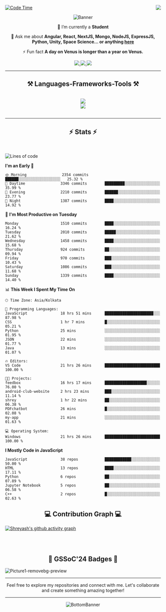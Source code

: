 <div>
 
<img align="right" src="https://visitor-badge.laobi.icu/badge?page_id=shreyash3087.shreyash3087" />

 [![Code Time](https://wakatime.com/badge/user/cd5f70df-e644-46f4-a03b-e1ce78615131.svg)](https://wakatime.com/@cd5f70df-e644-46f4-a03b-e1ce78615131)
 
</div>


<div align="center">
 
![Banner](https://github.com/user-attachments/assets/fe33d289-b057-4d85-ad76-3103802aa9e1)

</div>


<div align="center">
 
 🔭 I’m currently a **Student** 

💬 Ask me about **Angular, React, NextJS, Mongo, NodeJS, ExpressJS, Python, Unity, Space Science... or anything [here](https://github.com/shreyash3087/shreyash3087/issues)**

⚡ Fun fact **A day on Venus is longer than a year on Venus.**

</div>
 
<div align="center"> 
  <a href="mailto:shreyash3087@gmail.com">
    <img src="https://img.shields.io/badge/Gmail-333333?style=for-the-badge&logo=gmail&logoColor=red" />
  </a>
  <a href="https://www.linkedin.com/in/shreyash-srivastava-1a1161280" target="_blank">
    <img src="https://img.shields.io/badge/LinkedIn-0077B5?style=for-the-badge&logo=linkedin&logoColor=white" target="_blank" />
  </a>
  <a href="https://github.com/shreyash3087" target="_blank">
     <img src="https://img.shields.io/badge/Github-FF5722?style=for-the-badge&logo=github&logoColor=white" target="_blank" />
  </a>
</div>
<hr/>
 
<h2 align="center">⚒️ Languages-Frameworks-Tools ⚒️</h2>
<br/>
<div align="center">
    <img src="https://skillicons.dev/icons?i=react,bootstrap,html,css,vscode,github,figma,cpp,vercel,netlify" /><br>
    <img src="https://skillicons.dev/icons?i=tailwind,git,nodejs,python,javascript,typescript,express,firebase,mongodb,nextjs,unity,azure,blender" /><br>
</div>

<br/>
<hr/>

<h2 align="center">⚡ Stats ⚡</h2>

<br>
<div>
 
 
<!--START_SECTION:waka-->
![Lines of code](https://img.shields.io/badge/From%20Hello%20World%20I%27ve%20Written-5.0%20million%20lines%20of%20code-blue)

**I'm an Early 🐤** 

```text
🌞 Morning                2354 commits        ██████░░░░░░░░░░░░░░░░░░░   25.32 % 
🌆 Daytime                3346 commits        █████████░░░░░░░░░░░░░░░░   35.99 % 
🌃 Evening                2210 commits        ██████░░░░░░░░░░░░░░░░░░░   23.77 % 
🌙 Night                  1387 commits        ████░░░░░░░░░░░░░░░░░░░░░   14.92 % 
```
📅 **I'm Most Productive on Tuesday** 

```text
Monday                   1510 commits        ████░░░░░░░░░░░░░░░░░░░░░   16.24 % 
Tuesday                  2010 commits        █████░░░░░░░░░░░░░░░░░░░░   21.62 % 
Wednesday                1458 commits        ████░░░░░░░░░░░░░░░░░░░░░   15.68 % 
Thursday                 924 commits         ██░░░░░░░░░░░░░░░░░░░░░░░   09.94 % 
Friday                   970 commits         ███░░░░░░░░░░░░░░░░░░░░░░   10.43 % 
Saturday                 1086 commits        ███░░░░░░░░░░░░░░░░░░░░░░   11.68 % 
Sunday                   1339 commits        ████░░░░░░░░░░░░░░░░░░░░░   14.40 % 
```


📊 **This Week I Spent My Time On** 

```text
🕑︎ Time Zone: Asia/Kolkata

💬 Programming Languages: 
JavaScript               18 hrs 51 mins      ██████████████████████░░░   87.98 % 
CSS                      1 hr 7 mins         █░░░░░░░░░░░░░░░░░░░░░░░░   05.21 % 
Python                   25 mins             ░░░░░░░░░░░░░░░░░░░░░░░░░   01.95 % 
JSON                     22 mins             ░░░░░░░░░░░░░░░░░░░░░░░░░   01.77 % 
Java                     13 mins             ░░░░░░░░░░░░░░░░░░░░░░░░░   01.07 % 

🔥 Editors: 
VS Code                  21 hrs 26 mins      █████████████████████████   100.00 % 

🐱‍💻 Projects: 
feedbox                  16 hrs 17 mins      ███████████████████░░░░░░   76.00 % 
android-club-website     2 hrs 23 mins       ███░░░░░░░░░░░░░░░░░░░░░░   11.14 % 
shrey                    1 hr 22 mins        ██░░░░░░░░░░░░░░░░░░░░░░░   06.38 % 
PDFchatbot               26 mins             █░░░░░░░░░░░░░░░░░░░░░░░░   02.08 % 
my-app                   21 mins             ░░░░░░░░░░░░░░░░░░░░░░░░░   01.63 % 

💻 Operating System: 
Windows                  21 hrs 26 mins      █████████████████████████   100.00 % 
```

**I Mostly Code in JavaScript** 

```text
JavaScript               38 repos            ████████████░░░░░░░░░░░░░   50.00 % 
HTML                     13 repos            ████░░░░░░░░░░░░░░░░░░░░░   17.11 % 
Python                   6 repos             ██░░░░░░░░░░░░░░░░░░░░░░░   07.89 % 
Jupyter Notebook         5 repos             ██░░░░░░░░░░░░░░░░░░░░░░░   06.58 % 
C++                      2 repos             █░░░░░░░░░░░░░░░░░░░░░░░░   02.63 % 
```




<!--END_SECTION:waka-->

</div>

<div>
  <div align="center" ><h2 align="center">💻 Contribution Graph 💻</h2></div>
 
  [![Shreyash's github activity graph](https://github-readme-activity-graph.vercel.app/graph?username=shreyash3087&hide_border=true&theme=github)](https://github.com/ashutosh00710/github-readme-activity-graph)
 
</div>

<br/><br/>

<h2 align="center">🔰 GSSoC'24 Badges 🔰</h2>

![Picture1-removebg-preview](https://github.com/user-attachments/assets/4ece96a5-043a-44df-b51b-40738d3603ff)

<div align="center"> 
  <hr/>
  Feel free to explore my repositories and connect with me. Let's collaborate and create something amazing together!
  <hr/>
</div>

<div align="center">
 
![BottomBanner](https://github.com/user-attachments/assets/7afe064f-9b9f-401d-bec1-35c8625bb3dc)

</div>

